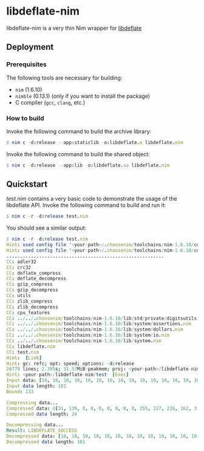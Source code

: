 # libdeflate-nim
libdeflate-nim is a very thin Nim wrapper for [libdeflate](https://github.com/ebiggers/libdeflate)

## Deployment

### Prerequisites

The following tools are necessary for building:
- `nim` (1.6.10)
- `nimble` (0.13.1) (only if you want to install the package)
- C compiler (`gcc`, `clang`, etc.)

### How to build

Invoke the following command to build the archive library:

```nim
$ nim c -d:release --app:staticlib -o:libdeflate.a libdeflate.nim
```

Invoke the following command to build the shared object:
```nim
$ nim c -d:release --app:lib -o:libdeflate.so libdeflate.nim
```

## Quickstart

*test.nim* contains a very basic code to demonstrate the usage of the libdeflate API. Invoke the following command to build and run it:
```nim
$ nim c -r -d:release test.nim
```
You should see a similar output:

```nim
$ nim c -r -d:release test.nim
Hint: used config file '<your-path>/.choosenim/toolchains/nim-1.6.10/config/nim.cfg' [Conf]
Hint: used config file '<your-path>/.choosenim/toolchains/nim-1.6.10/config/config.nims' [Conf]
..........................................................
CC: adler32
CC: crc32
CC: deflate_compress
CC: deflate_decompress
CC: gzip_compress
CC: gzip_decompress
CC: utils
CC: zlib_compress
CC: zlib_decompress
CC: cpu_features
CC: ../../.choosenim/toolchains/nim-1.6.10/lib/std/private/digitsutils.nim
CC: ../../.choosenim/toolchains/nim-1.6.10/lib/system/assertions.nim
CC: ../../.choosenim/toolchains/nim-1.6.10/lib/system/dollars.nim
CC: ../../.choosenim/toolchains/nim-1.6.10/lib/system/io.nim
CC: ../../.choosenim/toolchains/nim-1.6.10/lib/system.nim
CC: libdeflate.nim
CC: test.nim
Hint:  [Link]
Hint: gc: refc; opt: speed; options: -d:release
26779 lines; 2.385s; 31.57MiB peakmem; proj: <your-path>/libdeflate-nim/test.nim; out: <your-path>/libdeflate-nim/test [SuccessX]
Hint: <your-path>/libdeflate-nim/test  [Exec]
Input data: [10, 10, 10, 10, 10, 10, 10, 10, 10, 10, 10, 10, 10, 10, 10, 10, 10, 10, 10, 10, 10, 10, 10, 10, 10, 10, 10, 10, 10, 10, 10, 10, 10, 10, 10, 10, 10, 10, 10, 10, 10, 10, 10, 10, 10, 10, 10, 10, 10, 10, 10, 10, 10, 10, 10, 10, 10, 10, 10, 10, 10, 10, 10, 10, 10, 10, 10, 10, 10, 10, 10, 10, 10, 10, 10, 10, 10, 10, 10, 10, 10, 10, 10, 10, 10, 10, 10, 10, 10, 10, 10, 10, 10, 10, 10, 10, 10, 10, 10, 10, 10]
Input data length: 101
Bound: 133

Compressing data...
Compressed data: @[31, 139, 8, 0, 0, 0, 0, 0, 0, 255, 227, 226, 162, 3, 0, 0, 164, 97, 116, 73, 101, 0, 0, 0]
Compressed data length: 24

Decompressing data...
Result: LIBDEFLATE_SUCCESS
Decompressed data: [10, 10, 10, 10, 10, 10, 10, 10, 10, 10, 10, 10, 10, 10, 10, 10, 10, 10, 10, 10, 10, 10, 10, 10, 10, 10, 10, 10, 10, 10, 10, 10, 10, 10, 10, 10, 10, 10, 10, 10, 10, 10, 10, 10, 10, 10, 10, 10, 10, 10, 10, 10, 10, 10, 10, 10, 10, 10, 10, 10, 10, 10, 10, 10, 10, 10, 10, 10, 10, 10, 10, 10, 10, 10, 10, 10, 10, 10, 10, 10, 10, 10, 10, 10, 10, 10, 10, 10, 10, 10, 10, 10, 10, 10, 10, 10, 10, 10, 10, 10, 10]
Decompressed data length: 101
```
